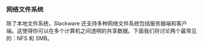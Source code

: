 ### 网络文件系统

除了本地文件系统，Slackware 还支持多种网络文件系统包括服务器端和客户端。这使得你可以在多个计算机之间透明的共享数据。下面我们将讨论两个最常见的：NFS 和 SMB。
